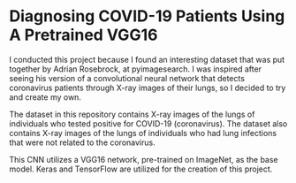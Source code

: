 # Diagnosing COVID-19 Patients Using A Pretrained VGG16
I conducted this project because I found an interesting dataset that was put together by Adrian Rosebrock, at pyimagesearch. I was inspired after seeing his version of a convolutional neural network that detects coronavirus patients through X-ray images of their lungs, so I decided to try and create my own. 

The dataset in this repository contains X-ray images of the lungs of individuals who tested positive for COVID-19 (coronavirus). The dataset also contains X-ray images of the lungs of individuals who had lung infections that were not related to the coronavirus. 

This CNN utilizes a VGG16 network, pre-trained on ImageNet, as the base model. Keras and TensorFlow are utilized for the creation of this project. 
